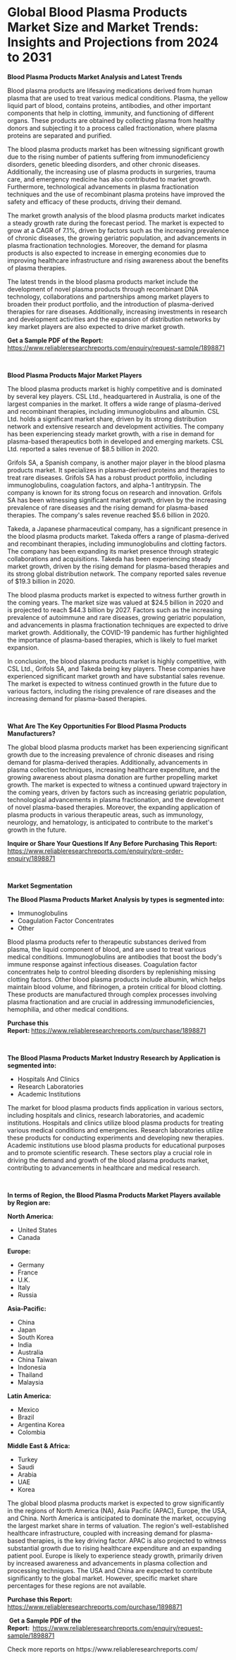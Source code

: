 <p><h1>Global Blood Plasma Products Market Size and Market Trends: Insights and Projections from 2024 to 2031</h1></p><p><strong>Blood Plasma Products Market Analysis and Latest Trends</strong></p>
<p><p>Blood plasma products are lifesaving medications derived from human plasma that are used to treat various medical conditions. Plasma, the yellow liquid part of blood, contains proteins, antibodies, and other important components that help in clotting, immunity, and functioning of different organs. These products are obtained by collecting plasma from healthy donors and subjecting it to a process called fractionation, where plasma proteins are separated and purified.</p><p>The blood plasma products market has been witnessing significant growth due to the rising number of patients suffering from immunodeficiency disorders, genetic bleeding disorders, and other chronic diseases. Additionally, the increasing use of plasma products in surgeries, trauma care, and emergency medicine has also contributed to market growth. Furthermore, technological advancements in plasma fractionation techniques and the use of recombinant plasma proteins have improved the safety and efficacy of these products, driving their demand.</p><p>The market growth analysis of the blood plasma products market indicates a steady growth rate during the forecast period. The market is expected to grow at a CAGR of 7.1%, driven by factors such as the increasing prevalence of chronic diseases, the growing geriatric population, and advancements in plasma fractionation technologies. Moreover, the demand for plasma products is also expected to increase in emerging economies due to improving healthcare infrastructure and rising awareness about the benefits of plasma therapies.</p><p>The latest trends in the blood plasma products market include the development of novel plasma products through recombinant DNA technology, collaborations and partnerships among market players to broaden their product portfolio, and the introduction of plasma-derived therapies for rare diseases. Additionally, increasing investments in research and development activities and the expansion of distribution networks by key market players are also expected to drive market growth.</p></p>
<p><strong>Get a Sample PDF of the Report:&nbsp;</strong> <a href="https://www.reliableresearchreports.com/enquiry/request-sample/1898871">https://www.reliableresearchreports.com/enquiry/request-sample/1898871</a></p>
<p>&nbsp;</p>
<p><strong>Blood Plasma Products Major Market Players</strong></p>
<p><p>The blood plasma products market is highly competitive and is dominated by several key players. CSL Ltd., headquartered in Australia, is one of the largest companies in the market. It offers a wide range of plasma-derived and recombinant therapies, including immunoglobulins and albumin. CSL Ltd. holds a significant market share, driven by its strong distribution network and extensive research and development activities. The company has been experiencing steady market growth, with a rise in demand for plasma-based therapeutics both in developed and emerging markets. CSL Ltd. reported a sales revenue of $8.5 billion in 2020.</p><p>Grifols SA, a Spanish company, is another major player in the blood plasma products market. It specializes in plasma-derived proteins and therapies to treat rare diseases. Grifols SA has a robust product portfolio, including immunoglobulins, coagulation factors, and alpha-1 antitrypsin. The company is known for its strong focus on research and innovation. Grifols SA has been witnessing significant market growth, driven by the increasing prevalence of rare diseases and the rising demand for plasma-based therapies. The company's sales revenue reached $5.6 billion in 2020.</p><p>Takeda, a Japanese pharmaceutical company, has a significant presence in the blood plasma products market. Takeda offers a range of plasma-derived and recombinant therapies, including immunoglobulins and clotting factors. The company has been expanding its market presence through strategic collaborations and acquisitions. Takeda has been experiencing steady market growth, driven by the rising demand for plasma-based therapies and its strong global distribution network. The company reported sales revenue of $19.3 billion in 2020.</p><p>The blood plasma products market is expected to witness further growth in the coming years. The market size was valued at $24.5 billion in 2020 and is projected to reach $44.3 billion by 2027. Factors such as the increasing prevalence of autoimmune and rare diseases, growing geriatric population, and advancements in plasma fractionation techniques are expected to drive market growth. Additionally, the COVID-19 pandemic has further highlighted the importance of plasma-based therapies, which is likely to fuel market expansion.</p><p>In conclusion, the blood plasma products market is highly competitive, with CSL Ltd., Grifols SA, and Takeda being key players. These companies have experienced significant market growth and have substantial sales revenue. The market is expected to witness continued growth in the future due to various factors, including the rising prevalence of rare diseases and the increasing demand for plasma-based therapies.</p></p>
<p>&nbsp;</p>
<p><strong>What Are The Key Opportunities For Blood Plasma Products Manufacturers?</strong></p>
<p><p>The global blood plasma products market has been experiencing significant growth due to the increasing prevalence of chronic diseases and rising demand for plasma-derived therapies. Additionally, advancements in plasma collection techniques, increasing healthcare expenditure, and the growing awareness about plasma donation are further propelling market growth. The market is expected to witness a continued upward trajectory in the coming years, driven by factors such as increasing geriatric population, technological advancements in plasma fractionation, and the development of novel plasma-based therapies. Moreover, the expanding application of plasma products in various therapeutic areas, such as immunology, neurology, and hematology, is anticipated to contribute to the market's growth in the future.</p></p>
<p><strong>Inquire or Share Your Questions If Any Before Purchasing This Report:</strong> <a href="https://www.reliableresearchreports.com/enquiry/pre-order-enquiry/1898871">https://www.reliableresearchreports.com/enquiry/pre-order-enquiry/1898871</a></p>
<p>&nbsp;</p>
<p><strong>Market Segmentation</strong></p>
<p><strong>The Blood Plasma Products Market Analysis by types is segmented into:</strong></p>
<p><ul><li>Immunoglobulins</li><li>Coagulation Factor Concentrates</li><li>Other</li></ul></p>
<p><p>Blood plasma products refer to therapeutic substances derived from plasma, the liquid component of blood, and are used to treat various medical conditions. Immunoglobulins are antibodies that boost the body's immune response against infectious diseases. Coagulation factor concentrates help to control bleeding disorders by replenishing missing clotting factors. Other blood plasma products include albumin, which helps maintain blood volume, and fibrinogen, a protein critical for blood clotting. These products are manufactured through complex processes involving plasma fractionation and are crucial in addressing immunodeficiencies, hemophilia, and other medical conditions.</p></p>
<p><strong>Purchase this Report:&nbsp;</strong><a href="https://www.reliableresearchreports.com/purchase/1898871">https://www.reliableresearchreports.com/purchase/1898871</a></p>
<p>&nbsp;</p>
<p><strong>The Blood Plasma Products Market Industry Research by Application is segmented into:</strong></p>
<p><ul><li>Hospitals And Clinics</li><li>Research Laboratories</li><li>Academic Institutions</li></ul></p>
<p><p>The market for blood plasma products finds application in various sectors, including hospitals and clinics, research laboratories, and academic institutions. Hospitals and clinics utilize blood plasma products for treating various medical conditions and emergencies. Research laboratories utilize these products for conducting experiments and developing new therapies. Academic institutions use blood plasma products for educational purposes and to promote scientific research. These sectors play a crucial role in driving the demand and growth of the blood plasma products market, contributing to advancements in healthcare and medical research.</p></p>
<p>&nbsp;</p>
<p><strong>In terms of Region, the Blood Plasma Products Market Players available by Region are:</strong></p>
<p>
    <p> <strong> North America: </strong>
        <ul>
            <li>United States</li>
            <li>Canada</li>
        </ul>
        </p> 
    <p> <strong> Europe: </strong>
        <ul>
            <li>Germany</li>
            <li>France</li>
            <li>U.K.</li>
            <li>Italy</li>
            <li>Russia</li>
        </ul>
        </p> 
    <p> <strong> Asia-Pacific: </strong>
        <ul>
            <li>China</li>
            <li>Japan</li>
            <li>South Korea</li>
            <li>India</li>
            <li>Australia</li>
            <li>China Taiwan</li>
            <li>Indonesia</li>
            <li>Thailand</li>
            <li>Malaysia</li>
        </ul>
        </p> 
    <p> <strong> Latin America: </strong>
        <ul>
            <li>Mexico</li>
            <li>Brazil</li>
            <li>Argentina Korea</li>
            <li>Colombia</li>
        </ul>
        </p> 
    <p> <strong> Middle East & Africa: </strong>
        <ul>
            <li>Turkey</li>
            <li>Saudi</li>
            <li>Arabia</li>
            <li>UAE</li>
            <li>Korea</li>
        </ul>
    </p>
    </p>
<p><p>The global blood plasma products market is expected to grow significantly in the regions of North America (NA), Asia Pacific (APAC), Europe, the USA, and China. North America is anticipated to dominate the market, occupying the largest market share in terms of valuation. The region's well-established healthcare infrastructure, coupled with increasing demand for plasma-based therapies, is the key driving factor. APAC is also projected to witness substantial growth due to rising healthcare expenditure and an expanding patient pool. Europe is likely to experience steady growth, primarily driven by increased awareness and advancements in plasma collection and processing techniques. The USA and China are expected to contribute significantly to the global market. However, specific market share percentages for these regions are not available.</p></p>
<p><strong>Purchase this Report: </strong><a href="https://www.reliableresearchreports.com/purchase/1898871">https://www.reliableresearchreports.com/purchase/1898871</a></p>
<p>&nbsp;<strong>Get a Sample PDF of the Report:&nbsp;&nbsp;</strong><a href="https://www.reliableresearchreports.com/enquiry/request-sample/1898871">https://www.reliableresearchreports.com/enquiry/request-sample/1898871</a></p>
<p><strong></strong></p>
<p>Check more reports on https://www.reliableresearchreports.com/</p>